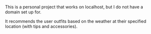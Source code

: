 This is a personal project that works on localhost, but I do not have a domain set up for. 

It recommends the user outfits based on the weather at their specified location (with tips and accessories).

